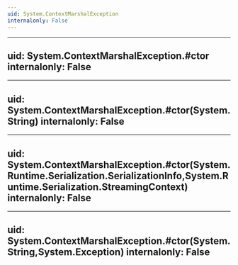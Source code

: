 ```yaml
---
uid: System.ContextMarshalException
internalonly: False
---
```


---
uid: System.ContextMarshalException.#ctor
internalonly: False
---

---
uid: System.ContextMarshalException.#ctor(System.String)
internalonly: False
---

---
uid: System.ContextMarshalException.#ctor(System.Runtime.Serialization.SerializationInfo,System.Runtime.Serialization.StreamingContext)
internalonly: False
---

---
uid: System.ContextMarshalException.#ctor(System.String,System.Exception)
internalonly: False
---
